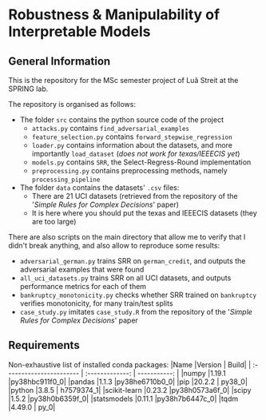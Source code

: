 # Robustness & Manipulability of Interpretable Models

## General Information
This is the repository for the MSc semester project of Luã Streit at the SPRING lab.

The repository is organised as follows:
- The folder `src` contains the python source code of the project
  - `attacks.py` contains `find_adversarial_examples`
  - `feature_selection.py` contains `forward_stepwise_regression`
  - `loader.py` contains information about the datasets, and more importantly `load_dataset` (*does not work for texas/IEEECIS yet*)
  - `models.py` contains `SRR`, the Select-Regress-Round implementation
  - `preprocessing.py` contains preprocessing methods, namely `processing_pipeline`
- The folder `data` contains the datasets' `.csv` files:
  - There are 21 UCI datasets (retrieved from the repository of the '_Simple Rules for Complex Decisions_' paper)
  - It is here where you should put the texas and IEEECIS datasets (they are too large)

There are also scripts on the main directory that allow me to verify that I didn't break anything, and also allow to reproduce some results:
- `adversarial_german.py` trains SRR on `german_credit`, and outputs the adversarial examples that were found
- `all_uci_datasets.py` trains SRR on all UCI datasets, and outputs performance metrics for each of them
- `bankruptcy_monotonicity.py` checks whether SRR trained on `bankruptcy` verifies monotonicity, for many train/test splits
- `case_study.py` imitates `case_study.R` from the repository of the '_Simple Rules for Complex Decisions_' paper

## Requirements
Non-exhaustive list of installed conda packages:
|Name                      |Version          |         Build|
| :----------------------- | :-------------: | -----------: |
|numpy                     |1.19.1           |py38hbc911f0_0|
|pandas                    |1.1.3            |py38he6710b0_0|
|pip                       |20.2.2           |        py38_0|
|python                    |3.8.5            |    h7579374_1|
|scikit-learn              |0.23.2           |py38h0573a6f_0|
|scipy                     |1.5.2            |py38h0b6359f_0|
|statsmodels               |0.11.1           |py38h7b6447c_0|
|tqdm                      |4.49.0           |          py_0|
